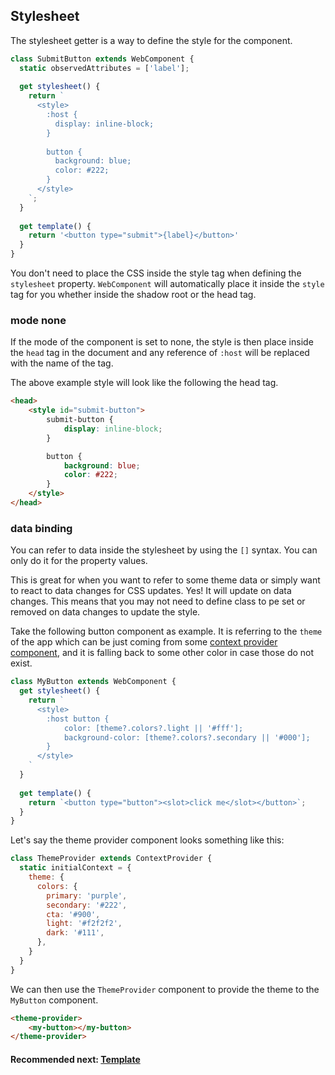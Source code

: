 ## Stylesheet
The stylesheet getter is a way to define the style for the component.

```js
class SubmitButton extends WebComponent {
  static observedAttributes = ['label'];
  
  get stylesheet() {
    return `
      <style>
        :host {
          display: inline-block;
        }
        
        button {
          background: blue;
          color: #222;
        }
      </style>
    `;
  }
  
  get template() {
    return '<button type="submit">{label}</button>'
  }
}
```

You don't need to place the CSS inside the style tag when defining the `stylesheet` property. `WebComponent` will
automatically place it inside the `style` tag for you whether inside the shadow root or the head tag.

### mode none
If the mode of the component is set to none, the style is then place inside the `head` tag in the document and any 
reference of `:host` will be replaced with the name of the tag.

The above example style will look like the following the head tag.

```html
<head>
	<style id="submit-button">
		submit-button {
			display: inline-block;
		}

		button {
			background: blue;
			color: #222;
		}
	</style>
</head>
```

### data binding
You can refer to data inside the stylesheet by using the `[]` syntax. You can only do it for the property values.

This is great for when you want to refer to some theme data or simply want to react to data changes for CSS updates.
Yes! It will update on data changes. This means that you may not need to define class to pe set or removed
on data changes to update the style.

Take the following button component as example. It is referring to the `theme` of the app which can be just coming
from some [context provider component](https://github.com/beforesemicolon/cwco/blob/master/docs/ContextProviderComponent.md), 
and it is falling back to some other color in case those do not exist.

```js
class MyButton extends WebComponent {
  get stylesheet() {
    return `
      <style>
        :host button {
            color: [theme?.colors?.light || '#fff'];
            background-color: [theme?.colors?.secondary || '#000'];
        }
      </style>
    `
  }
  
  get template() {
    return `<button type="button"><slot>click me</slot></button>`;
  }
}
```

Let's say the theme provider component looks something like this:

```js
class ThemeProvider extends ContextProvider {
  static initialContext = {
    theme: {
      colors: {
        primary: 'purple',
        secondary: '#222',
        cta: '#900',
        light: '#f2f2f2',
        dark: '#111',
      },
    }
  }
}
```

We can then use the `ThemeProvider` component to provide the theme to the `MyButton` component.

```html
<theme-provider>
	<my-button></my-button>
</theme-provider>
```

#### Recommended next: [Template](https://github.com/beforesemicolon/cwco/blob/master/docs/template.md)
